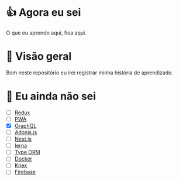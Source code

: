 # 👍 Agora eu sei

O que eu aprendo aqui, fica aqui.

# 🚀 Visão geral

Bom neste repositório eu irei registrar minha história de aprendizado.

# 🤔 Eu ainda não sei

- [ ] [Redux](https://redux.js.org/)
- [ ] [PWA](https://web.dev/progressive-web-apps/)
- [x] [GraphQL](https://graphql.org/)
- [ ] [Adonis.js](https://adonisjs.com/)
- [ ] [Nest.js](https://nestjs.com/)
- [ ] [lerna](https://lerna.js.org/)
- [ ] [Type ORM](https://typeorm.io)
- [ ] [Docker](https://www.docker.com/)
- [ ] [Knex](http://knexjs.org/)
- [ ] [Firebase](https://firebase.google.com/)
